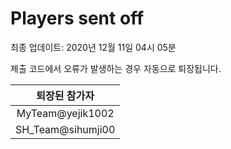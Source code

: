 # Players sent off
최종 업데이트: 2020년 12월 11일 04시 05분


제출 코드에서 오류가 발생하는 경우 자동으로 퇴장됩니다.


| 퇴장된 참가자 |
|:---:|
| MyTeam@yejik1002 |
| SH_Team@sihumji00 |